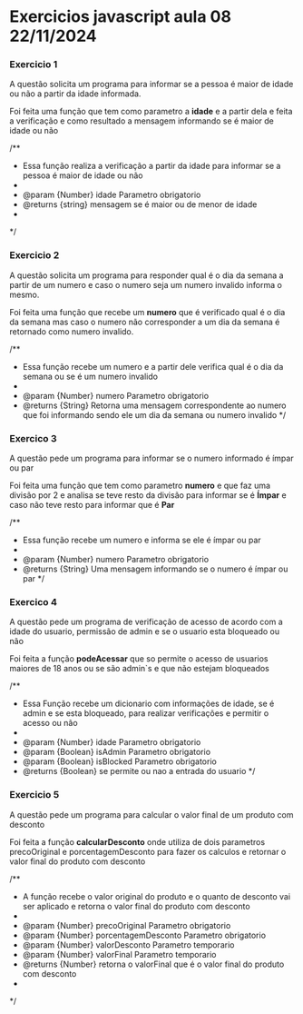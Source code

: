 # Exercicios javascript aula 08 22/11/2024

### Exercicio 1
A questão solicita um programa para informar se a pessoa é maior de idade ou não a partir da idade informada.

Foi feita uma função que tem como parametro a **idade** e a partir dela e feita a verificação e como resultado a mensagem informando se é maior de idade ou não

/**
 * Essa função realiza a verificação a partir da idade para informar se a pessoa é maior de idade ou não
 * 
 * @param {Number} idade Parametro obrigatorio
 * @returns {string} mensagem se é maior ou de menor de idade
 * 
 */

### Exercicio 2
A questão solicita um programa para responder qual é o dia da semana a partir de um numero e caso o numero seja um numero invalido informa o mesmo.

Foi feita uma função que recebe um **numero** que é verificado qual é o dia da semana mas caso o numero não corresponder a um dia da semana é retornado como numero invalido.

/**
 * Essa função recebe um numero e a partir dele verifica qual é o dia da semana ou se é um numero invalido
 * 
 * @param {Number} numero Parametro obrigatorio
 * @returns {String} Retorna uma mensagem correspondente ao numero que foi informando sendo ele um dia da semana ou numero invalido
 */

### Exercico 3
A questão pede um programa para informar se o numero informado é ímpar ou par

Foi feita uma função que tem como parametro **numero** e que faz uma divisão por 2 e analisa se teve resto da divisão para informar se é **Ímpar** e caso não teve resto para informar que é **Par**

/**
 * Essa função recebe um numero e informa se ele é ímpar ou par
 * 
 * @param {Number} numero Parametro obrigatorio
 * @returns {String} Uma mensagem informando se o numero é ímpar ou par
 */


### Exercico 4
A questão pede um programa de verificação de acesso de acordo com a idade do usuario, permissão de admin e se o usuario esta bloqueado ou não

Foi feita a função **podeAcessar** que so permite o acesso de usuarios maiores de 18 anos ou se são admin`s e que não estejam bloqueados

/**
 * Essa Função recebe um dicionario com informações de idade, se é admin e se esta bloqueado, para realizar verificações e permitir o acesso ou não
 * 
 * @param {Number} idade Parametro obrigatorio
 * @param {Boolean} isAdmin Parametro obrigatorio
 * @param {Boolean} isBlocked Parametro obrigatorio
 * @returns {Boolean} se permite ou nao a entrada do usuario
 */

 ### Exercicio 5
 A questão pede um programa para calcular o valor final de um produto com desconto

 Foi feita a função **calcularDesconto** onde utiliza de dois parametros precoOriginal e porcentagemDesconto para fazer os calculos e retornar o valor final do produto com desconto

 /**
 * A função recebe o valor original do produto e o quanto de desconto vai ser aplicado e retorna o valor final do produto com desconto
 * 
 * @param {Number} precoOriginal Parametro obrigatorio
 * @param {Number} porcentagemDesconto Parametro obrigatorio
 * @param {Number} valorDesconto Parametro temporario
 * @param {Number} valorFinal Parametro temporario
 * @returns {Number} retorna o valorFinal que é o valor final do produto com desconto
 * 
 */
